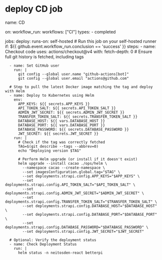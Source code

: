 # deploy CD job

name: CD

on:
workflow_run:
workflows: ["CI"]
types: - completed

jobs:
deploy:
runs-on: self-hosted # Run this job on your self-hosted runner
if: ${{ github.event.workflow_run.conclusion == 'success' }}
steps: - name: Checkout code
uses: actions/checkout@v4
with:
fetch-depth: 0 # Ensure full git history is fetched, including tags

      - name: Set GitHub user
        run: |
          git config --global user.name "github-actions[bot]"
          git config --global user.email "actions@github.com"

      # Step to pull the latest Docker image matching the tag and deploy with Helm
      - name: Deploy to Kubernetes using Helm
        env:
          APP_KEYS: ${{ secrets.APP_KEYS }}
          API_TOKEN_SALT: ${{ secrets.API_TOKEN_SALT }}
          ADMIN_JWT_SECRET: ${{ secrets.ADMIN_JWT_SECRET }}
          TRANSFER_TOKEN_SALT: ${{ secrets.TRANSFER_TOKEN_SALT }}
          DATABASE_HOST: ${{ vars.DATABASE_HOST }}
          DATABASE_PORT: ${{ vars.DATABASE_PORT }}
          DATABASE_PASSWORD: ${{ secrets.DATABASE_PASSWORD }}
          JWT_SECRET: ${{ secrets.JWT_SECRET }}
        run: |
          # Check if the tag was correctly fetched
          TAG=$(git describe --tags --abbrev=0)
          echo "Deploying version $TAG"

          # Perform Helm upgrade (or install if it doesn't exist)
          helm upgrade --install cacao ./ops/helm \
            --namespace cacao --create-namespace \
            --set imagesConfiguration.global.tag="$TAG" \
            --set deployments.strapi.config.APP_KEYS="$APP_KEYS" \
            --set deployments.strapi.config.API_TOKEN_SALT="$API_TOKEN_SALT" \
            --set deployments.strapi.config.ADMIN_JWT_SECRET="$ADMIN_JWT_SECRET" \
            --set deployments.strapi.config.TRANSFER_TOKEN_SALT="$TRANSFER_TOKEN_SALT" \
            --set deployments.strapi.config.DATABASE_HOST="$DATABASE_HOST" \
            --set deployments.strapi.config.DATABASE_PORT="$DATABASE_PORT" \
            --set deployments.strapi.config.DATABASE_PASSWORD="$DATABASE_PASSWORD" \
            --set deployments.strapi.config.JWT_SECRET="$JWT_SECRET"

      # Optional: Verify the deployment status
      - name: Check Deployment Status
        run: |
          helm status -n neitosden-react betterpi
